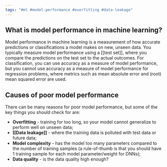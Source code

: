 ```yaml
---
tags: "#ml #model-performance #overfitting #data-leakage"
---
```

## What is model performance in machine learning?
Model performance in machine learning is a measurement of how accurate predictions or classifications a model makes on new, unseen data. You typically measure model performance using a [[test set]], where you compare the predictions on the test set to the actual outcomes. For classification, you can use accuracy as a measure of model performance, but you cannot use accuracy as a measure of model performance for regression problems, where metrics such as mean absolute error and (root) mean squared error are used.

## Causes of poor model performance
There can be many reasons for poor model performance, but some of the key things you should check for are:

- **Overfitting** - training for too long, so your model cannot generalize to perform well on unseen data;
- **[[Data leakage]]** - where the training data is polluted with test data or future data;
- **Model complexity** - has the model too many parameters compared to the number of training samples (a rule-of-thumb is that you should have 1 training sample for each model parameter/weight for DNNs);
- **Data quality** - is the data quality high enough?